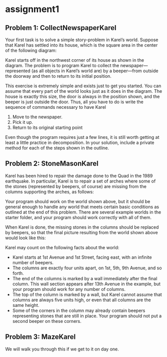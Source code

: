 # assignment1

## Problem 1: CollectNewspaperKarel
Your first task is to solve a simple story-problem in Karel’s world. Suppose that Karel
has settled into its house, which is the square area in the center of the following diagram:

Karel starts off in the northwest corner of its house as shown in the diagram. The problem
is to program Karel to collect the newspaper—represented (as all objects in Karel’s world
are) by a beeper—from outside the doorway and then to return to its initial position.

This exercise is extremely simple and exists just to get you started. You can assume that
every part of the world looks just as it does in the diagram. The house is exactly this size,
the door is always in the position shown, and the beeper is just outside the door. Thus, all
you have to do is write the sequence of commands necessary to have Karel

1. Move to the newspaper.
2. Pick it up.
3. Return to its original starting point

Even though the program requires just a few lines, it is still worth getting at least a little
practice in decomposition. In your solution, include a private method for each of the
steps shown in the outline.

## Problem 2: StoneMasonKarel
Karel has been hired to repair the damage done to the Quad in the 1989 earthquake. In
particular, Karel is to repair a set of arches where some of the stones (represented by
beepers, of course) are missing from the columns supporting the arches, as follows:

Your program should work on the world shown above, but it should be general enough to
handle any world that meets certain basic conditions as outlined at the end of this
problem. There are several example worlds in the starter folder, and your program should
work correctly with all of them.

When Karel is done, the missing stones in the columns should be replaced by beepers, so
that the final picture resulting from the world shown above would look like this:


Karel may count on the following facts about the world:
- Karel starts at 1st Avenue and 1st Street, facing east, with an infinite number of
beepers.
- The columns are exactly four units apart, on 1st, 5th, 9th Avenue, and so forth.
- The end of the columns is marked by a wall immediately after the final column. This
wall section appears after 13th Avenue in the example, but your program should work
for any number of columns.
- The top of the column is marked by a wall, but Karel cannot assume that columns are
always five units high, or even that all columns are the same height.
- Some of the corners in the column may already contain beepers representing stones
that are still in place. Your program should not put a second beeper on these corners.

## Problem 3: MazeKarel
We will walk you through this if we get to it on day one.
